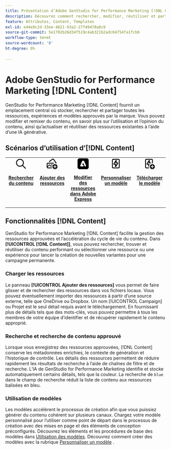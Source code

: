 ```yaml
---
title: Présentation d’Adobe GenStudio for Performance Marketing [!DNL Content]
description: Découvrez comment rechercher, modifier, réutiliser et partager des ressources approuvées par la marque dans un portail intuitif.
feature: Attributes, Content, Templates
exl-id: e44e9c2d-33ee-4621-93a2-27f49478a8c9
source-git-commit: 5e1702b26d34f519c4ab321b2adc04754fa1fcb6
workflow-type: tm+mt
source-wordcount: '0'
ht-degree: 0%

---
```


# Adobe GenStudio for Performance Marketing [!DNL Content]

GenStudio for Performance Marketing [!DNL Content] fournit un emplacement central où stocker, rechercher et partager toutes les ressources, expériences et modèles approuvés par la marque. Vous pouvez modifier et remixer du contenu, en savoir plus sur l’utilisation et l’opinion du contenu, ainsi qu’actualiser et réutiliser des ressources existantes à l’aide d’une IA générative.

## Scénarios d’utilisation d’[!DNL Content] 

<table style="table-layout:fixed">
<tr style="border: 0;">
   <td align="center" valign="top" width="100">
      <a href="../content/manage-assets.md#search">
         <img alt="loupe" src="../../assets/icons/icon-search.png">
      </a>
      <p>
         <a href="../content/manage-assets.md#search">
         <strong>Rechercher du contenu</strong>
         </a>
      </p>
   </td>
   <td align="center" valign="top" width="100">
      <a href="../content/manage-assets.md">
         <img alt="images avec signe plus" src="../../assets/icons/icon-addContent.png">
      </a>
      <p>
         <a href="../content/manage-assets.md">
         <strong>Ajouter des ressources</strong>
         </a>
      </p>
   </td>
   <td align="center" valign="top" width="100">
      <a href="../content/asset-details.md#edit-in-express">
         <img alt="Modifier dans Adobe Express" src="../../assets/icons/icon-editExpress.png">
      </a>
      <p>
         <a href="../content/asset-details.md#edit-in-express">
         <strong>Modifier des ressources dans Adobe Express</strong>
         </a>
      </p>
   </td>
   <td align="center" valign="top" width="100">
      <a href="../content/customize-template.md">
         <img alt="éclair sur la ressource" src="../../assets/icons/icon-template.png">
      </a>
      <p>
         <a href="../content/customize-template.md">
         <strong>Personnaliser un modèle</strong>
         </a>
      </p>
   </td>
   <td align="center" valign="top" width="100">
      <a href="../content/use-templates.md">
         <img alt="éclair sur une ressource avec le signe plus" src="../../assets/icons/icon-addTemplate.png">
      </a>
      <p>
         <a href="../content/use-templates.md#upload-a-template">
         <strong>Télécharger le modèle</strong>
         </a>
      </p>
   </td>
</tr>
</table>

## Fonctionnalités [!DNL Content]

GenStudio for Performance Marketing [!DNL Content] facilite la gestion des ressources approuvées et l’accélération du cycle de vie du contenu. Dans **[!UICONTROL [!DNL Content]]**, vous pouvez rechercher, trouver et réutiliser du contenu performant ou sélectionner une ressource ou une expérience pour lancer la création de nouvelles variantes pour une campagne permanente.

### Charger les ressources

Le panneau **[!UICONTROL Ajouter des ressources]** vous permet de faire glisser et de rechercher des ressources dans vos fichiers locaux. Vous pouvez éventuellement importer des ressources à partir d’une source externe, telle que OneDrive ou Dropbox. Un nom [!UICONTROL Campaign] ou Projet est le seul détail requis avant le téléchargement. En fournissant plus de détails tels que des mots-clés, vous pouvez permettre à tous les membres de votre équipe d’identifier et de récupérer rapidement le contenu approprié.

### Recherche et recherche de contenu approuvé

Lorsque vous enregistrez des ressources approuvées, [!DNL Content] conserve les métadonnées enrichies, le contexte de génération et l’historique de contrôle. Les détails des ressources permettent de réduire rapidement les résultats de recherche à l’aide de chaînes de filtre et de recherche. L’IA de GenStudio for Performance Marketing identifie et stocke automatiquement certains détails, tels que la couleur. La recherche de `blue` dans le champ de recherche réduit la liste de contenu aux ressources balisées en bleu.

### Utilisation de modèles

Les modèles accélèrent le processus de création afin que vous puissiez générer du contenu cohérent sur plusieurs canaux. Chargez votre modèle personnalisé pour l’utiliser comme point de départ dans le processus de création avec des mises en page et des éléments de conception préconfigurés. Découvrez les éléments et les procédures de base des modèles dans [Utilisation des modèles](use-templates.md). Découvrez comment créer des modèles avec la rubrique [Personnaliser un modèle](customize-template.md) .
